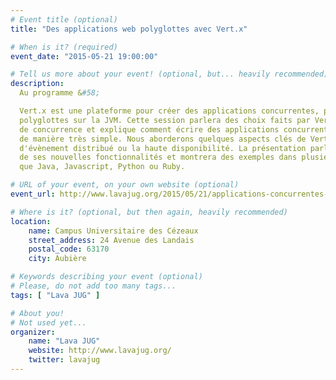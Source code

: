 ```yaml
---
# Event title (optional)
title: "Des applications web polyglottes avec Vert.x"

# When is it? (required)
event_date: "2015-05-21 19:00:00"

# Tell us more about your event! (optional, but... heavily recommended)
description:
  Au programme &#58;

  Vert.x est une plateforme pour créer des applications concurrentes, performantes et 
  polyglottes sur la JVM. Cette session parlera des choix faits par Vert.x, de son modèle 
  de concurrence et explique comment écrire des applications concurrentes et performantes 
  de manière très simple. Nous aborderons quelques aspects clés de Vert.x comme le bus 
  d'évènement distribué ou la haute disponibilité. La présentation parlera de Vert.x 3.0, 
  de ses nouvelles fonctionnalités et montrera des exemples dans plusieurs languages tels 
  que Java, Javascript, Python ou Ruby.

# URL of your event, on your own website (optional)
event_url: http://www.lavajug.org/2015/05/21/applications-concurrentes-polyglottes.html

# Where is it? (optional, but then again, heavily recommended)
location:
    name: Campus Universitaire des Cézeaux
    street_address: 24 Avenue des Landais
    postal_code: 63170
    city: Aubière

# Keywords describing your event (optional)
# Please, do not add too many tags...
tags: [ "Lava JUG" ]

# About you!
# Not used yet...
organizer:
    name: "Lava JUG"
    website: http://www.lavajug.org/
    twitter: lavajug
---
```

